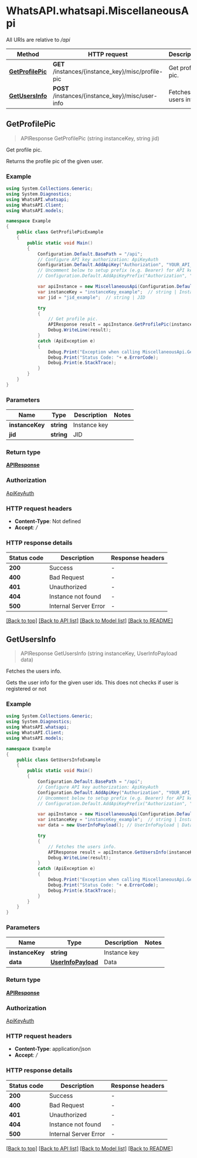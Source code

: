 # WhatsAPI.whatsapi.MiscellaneousApi

All URIs are relative to */api*

Method | HTTP request | Description
------------- | ------------- | -------------
[**GetProfilePic**](MiscellaneousApi.md#getprofilepic) | **GET** /instances/{instance_key}/misc/profile-pic | Get profile pic.
[**GetUsersInfo**](MiscellaneousApi.md#getusersinfo) | **POST** /instances/{instance_key}/misc/user-info | Fetches the users info.



## GetProfilePic

> APIResponse GetProfilePic (string instanceKey, string jid)

Get profile pic.

Returns the profile pic of the given user.

### Example

```csharp
using System.Collections.Generic;
using System.Diagnostics;
using WhatsAPI.whatsapi;
using WhatsAPI.Client;
using WhatsAPI.models;

namespace Example
{
    public class GetProfilePicExample
    {
        public static void Main()
        {
            Configuration.Default.BasePath = "/api";
            // Configure API key authorization: ApiKeyAuth
            Configuration.Default.AddApiKey("Authorization", "YOUR_API_KEY");
            // Uncomment below to setup prefix (e.g. Bearer) for API key, if needed
            // Configuration.Default.AddApiKeyPrefix("Authorization", "Bearer");

            var apiInstance = new MiscellaneousApi(Configuration.Default);
            var instanceKey = "instanceKey_example";  // string | Instance key
            var jid = "jid_example";  // string | JID

            try
            {
                // Get profile pic.
                APIResponse result = apiInstance.GetProfilePic(instanceKey, jid);
                Debug.WriteLine(result);
            }
            catch (ApiException e)
            {
                Debug.Print("Exception when calling MiscellaneousApi.GetProfilePic: " + e.Message );
                Debug.Print("Status Code: "+ e.ErrorCode);
                Debug.Print(e.StackTrace);
            }
        }
    }
}
```

### Parameters


Name | Type | Description  | Notes
------------- | ------------- | ------------- | -------------
 **instanceKey** | **string**| Instance key | 
 **jid** | **string**| JID | 

### Return type

[**APIResponse**](APIResponse.md)

### Authorization

[ApiKeyAuth](../README.md#ApiKeyAuth)

### HTTP request headers

- **Content-Type**: Not defined
- **Accept**: */*


### HTTP response details
| Status code | Description | Response headers |
|-------------|-------------|------------------|
| **200** | Success |  -  |
| **400** | Bad Request |  -  |
| **401** | Unauthorized |  -  |
| **404** | Instance not found |  -  |
| **500** | Internal Server Error |  -  |

[[Back to top]](#)
[[Back to API list]](../README.md#documentation-for-api-endpoints)
[[Back to Model list]](../README.md#documentation-for-models)
[[Back to README]](../README.md)


## GetUsersInfo

> APIResponse GetUsersInfo (string instanceKey, UserInfoPayload data)

Fetches the users info.

Gets the user info for the given user ids. This does not checks if user is registered or not

### Example

```csharp
using System.Collections.Generic;
using System.Diagnostics;
using WhatsAPI.whatsapi;
using WhatsAPI.Client;
using WhatsAPI.models;

namespace Example
{
    public class GetUsersInfoExample
    {
        public static void Main()
        {
            Configuration.Default.BasePath = "/api";
            // Configure API key authorization: ApiKeyAuth
            Configuration.Default.AddApiKey("Authorization", "YOUR_API_KEY");
            // Uncomment below to setup prefix (e.g. Bearer) for API key, if needed
            // Configuration.Default.AddApiKeyPrefix("Authorization", "Bearer");

            var apiInstance = new MiscellaneousApi(Configuration.Default);
            var instanceKey = "instanceKey_example";  // string | Instance key
            var data = new UserInfoPayload(); // UserInfoPayload | Data

            try
            {
                // Fetches the users info.
                APIResponse result = apiInstance.GetUsersInfo(instanceKey, data);
                Debug.WriteLine(result);
            }
            catch (ApiException e)
            {
                Debug.Print("Exception when calling MiscellaneousApi.GetUsersInfo: " + e.Message );
                Debug.Print("Status Code: "+ e.ErrorCode);
                Debug.Print(e.StackTrace);
            }
        }
    }
}
```

### Parameters


Name | Type | Description  | Notes
------------- | ------------- | ------------- | -------------
 **instanceKey** | **string**| Instance key | 
 **data** | [**UserInfoPayload**](UserInfoPayload.md)| Data | 

### Return type

[**APIResponse**](APIResponse.md)

### Authorization

[ApiKeyAuth](../README.md#ApiKeyAuth)

### HTTP request headers

- **Content-Type**: application/json
- **Accept**: */*


### HTTP response details
| Status code | Description | Response headers |
|-------------|-------------|------------------|
| **200** | Success |  -  |
| **400** | Bad Request |  -  |
| **401** | Unauthorized |  -  |
| **404** | Instance not found |  -  |
| **500** | Internal Server Error |  -  |

[[Back to top]](#)
[[Back to API list]](../README.md#documentation-for-api-endpoints)
[[Back to Model list]](../README.md#documentation-for-models)
[[Back to README]](../README.md)

